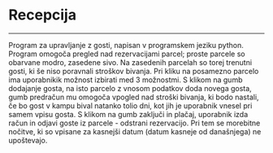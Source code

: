 # Recepcija
---
Program za upravljanje z gosti, napisan v programskem jeziku python. 
Program omogoča pregled nad rezervacijami parcel; proste parcele so obarvane modro, zasedene sivo. Na zasedenih parcelah so torej trenutni gosti, ki še niso poravnali stroškov bivanja. Pri kliku na posamezno parcelo ima uporabnikik možnost izbirati med 3 možnostmi. S klikom na gumb dodajanje gosta, na isto parcelo z vnosom podatkov doda novega gosta, gumb predračun mu omogoča vpogled nad stroški bivanja, ki bodo nastali, če bo gost v kampu bival natanko tolio dni, kot jih je uporabnik vnesel pri samem vpisu gosta. S klikom na gumb zaključi in plačaj, uporabnik izda račun in odjavi goste iz parcele - odstrani rezervacijo. Pri tem se morebitne nočitve, ki so vpisane za kasnejši datum (datum kasneje od današnjega) ne upoštevajo. 